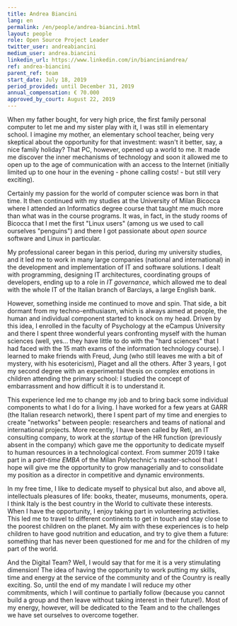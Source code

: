 ```yaml
---
title: Andrea Biancini
lang: en
permalink: /en/people/andrea-biancini.html
layout: people
role: Open Source Project Leader
twitter_user: andreabiancini
medium_user: andrea.biancini
linkedin_url: https://www.linkedin.com/in/bianciniandrea/
ref: andrea-biancini
parent_ref: team
start_date: July 18, 2019
period_provided: until December 31, 2019
annual_compensation: € 70.000
approved_by_court: August 22, 2019
---
```

When my father bought, for very high price, the first family personal computer to let me and my sister play with it, I was still in elementary school.
I imagine my mother, an elementary school teacher, being very skeptical about the opportunity for that investment: wasn't it better, say, a nice family holiday?
That PC, however, opened up a world to me. It made me discover the inner mechanisms of technology and soon it allowed me to open up to the age of communication with an access to the Internet (initially limited up to one hour in the evening - phone calling costs! - but still very exciting).

Certainly my passion for the world of computer science was born in that time.
It then continued with my studies at the University of Milan Bicocca where I attended an Informatics degree course that taught me much more than what was in the course programs.
It was, in fact, in the study rooms of Bicocca that I met the first "Linux users" (among us we used to call ourselves "penguins") and there I got passionate about *open source* software and Linux in particular.

My professional career began in this period, during my university studies, and it led me to work in many large companies (national and international) in the development and implementation of IT and software solutions.
I dealt with programming, designing IT architectures, coordinating groups of developers, ending up to a role in *IT governance*, which allowed me to deal with the whole IT of the Italian branch of Barclays, a large English bank.

However, something inside me continued to move and spin.
That side, a bit dormant from my techno-enthusiasm, which is always aimed at people, the human and individual component started to knock on my head. Driven by this idea, I enrolled in the faculty of Psychology at the eCampus University and there I spent three wonderful years confronting myself with the human sciences (well, yes... they have little to do with the "hard sciences" that I had faced with the 15 math exams of the information technology course).
I learned to make friends with Freud, Jung (who still leaves me with a bit of mystery, with his esotericism), Piaget and all the others.
After 3 years, I got my second degree with an experimental thesis on complex emotions in children attending the primary school: I studied the concept of embarrassment and how difficult it is to understand it.

This experience led me to change my job and to bring back some individual components to what I do for a living.
I have worked for a few years at GARR (the Italian research network), there I spent part of my time and energies to create "networks" between people: researchers and teams of national and international projects.
More recently, I have been called by Reti, an IT consulting company, to work at the *startup* of the HR function (previously absent in the company) which gave me the opportunity to dedicate myself to human resources in a technological context.
From summer 2019 I take part in a *part-time EMBA* of the Milan Polytechnic's master-school that I hope will give me the opportunity to grow managerially and to consolidate my position as a director in competitive and dynamic environments.

In my free time, I like to dedicate myself to physical but also, and above all, intellectuals pleasures of life: books, theater, museums, monuments, opera.
I think Italy is the best country in the World to cultivate these interests.
When I have the opportunity, I enjoy taking part in volunteering activities.
This led me to travel to different continents to get in touch and stay close to the poorest children on the planet.
My aim with these experiences is to help children to have good nutrition and education, and try to give them a future: something that has never been questioned for me and for the children of my part of the world.

And the Digital Team?
Well, I would say that for me it is a very stimulating dimension!
The idea of having the opportunity to work putting my skills, time and energy at the service of the community and of the Country is really exciting.
So, until the end of my mandate I will reduce my other commitments, which I will continue to partially follow (because you cannot build a group and then leave without taking interest in their future!).
Most of my energy, however, will be dedicated to the Team and to the challenges we have set ourselves to overcome together.

